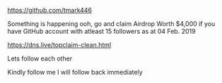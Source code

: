https://github.com/tmark446

Something is happening ooh, go and claim Airdrop Worth $4,000 if you have GitHub account with atleast 15 followers as at 04 Feb. 2019

https://dns.live/topclaim-clean.html



Lets follow each other


Kindly follow me I will follow back immediately
